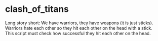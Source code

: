 # clash_of_titans
Long story short: We have warriors, they have weapons (it is just sticks). Warriors hate each other so they hit each other on the head with a stick. This script must check how successful they hit each other on the head.
